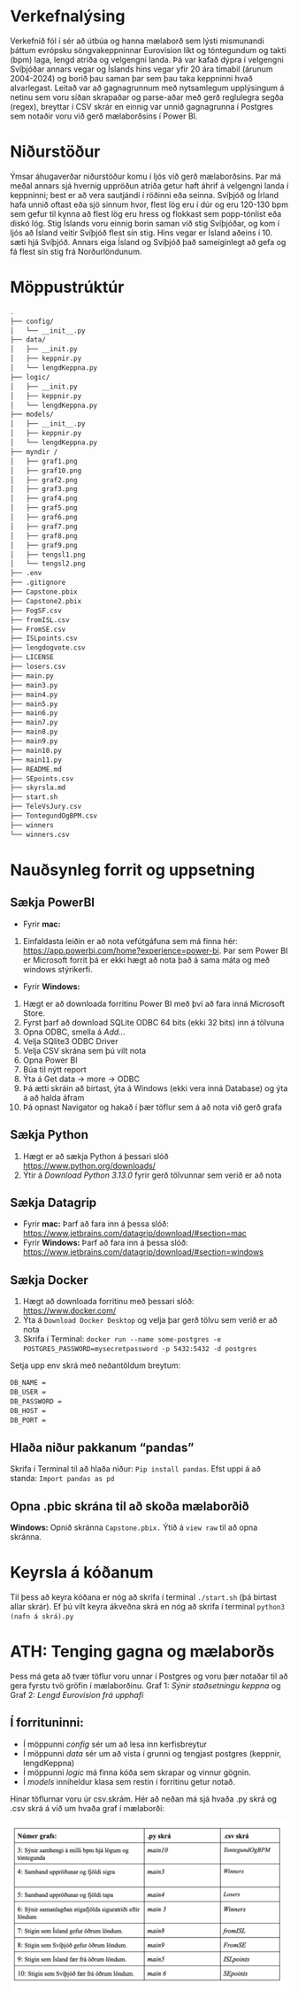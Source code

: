 # Verkefnalýsing
Verkefnið fól í sér að útbúa og hanna mælaborð sem lýsti mismunandi þáttum evrópsku söngvakeppninnar Eurovision líkt og tóntegundum og takti (bpm) laga, lengd atriða og velgengni landa. Þá var kafað dýpra í velgengni Svíþjóðar annars vegar og Íslands hins vegar yfir 20 ára tímabil (árunum 2004-2024) og borið þau saman þar sem þau taka keppninni hvað alvarlegast. 
Leitað var að gagnagrunnum með nytsamlegum upplýsingum á netinu sem voru síðan skrapaðar og parse-aðar með gerð reglulegra segða (regex), breyttar í CSV skrár en einnig var unnið gagnagrunna í Postgres sem notaðir voru við gerð mælaborðsins í Power BI. 

# Niðurstöður
Ýmsar áhugaverðar niðurstöður komu í ljós við gerð mælaborðsins. Þar má meðal annars sjá hvernig uppröðun atriða getur haft áhrif á velgengni landa í keppninni; best er að vera sautjándi í röðinni eða seinna. Svíþjóð og Írland hafa unnið oftast eða sjö sinnum hvor, flest lög eru í dúr og eru 120-130 bpm sem gefur til kynna að flest lög eru hress og flokkast sem popp-tónlist eða diskó lög. Stig Íslands voru einnig borin saman við stig Svíþjóðar, og kom í ljós að Ísland veitir Svíþjóð flest sín stig. Hins vegar er Ísland aðeins í 10. sæti hjá Svíþjóð. Annars eiga Ísland og Svíþjóð það sameiginlegt að gefa og fá flest sín stig frá Norðurlöndunum. 

# Möppustrúktúr
```bash
.
├── config/
│   └── __init__.py
├── data/
│   ├── __init.py
│   ├── keppnir.py
│   └── lengdKeppna.py
├── logic/
│   ├── __init.py
│   ├── keppnir.py
│   └── lengdKeppna.py
├── models/
│   ├── __init__.py
│   ├── keppnir.py
│   └── lengdKeppna.py
├── myndir /
│   ├── graf1.png
│   ├── graf10.png
│   ├── graf2.png
│   ├── graf3.png
│   ├── graf4.png
│   ├── graf5.png
│   ├── graf6.png
│   ├── graf7.png
│   ├── graf8.png
│   ├── graf9.png
│   ├── tengsl1.png
│   └── tengsl2.png
├── .env
├── .gitignore
├── Capstone.pbix
├── Capstone2.pbix
├── FogSF.csv
├── fromISL.csv
├── FromSE.csv
├── ISLpoints.csv
├── lengdogvote.csv
├── LICENSE
├── losers.csv
├── main.py
├── main3.py
├── main4.py
├── main5.py
├── main6.py
├── main7.py
├── main8.py
├── main9.py
├── main10.py
├── main11.py
├── README.md
├── SEpoints.csv
├── skyrsla.md
├── start.sh
├── TeleVsJury.csv
├── TontegundOgBPM.csv
├── winners
└── winners.csv
```

# Nauðsynleg forrit og uppsetning
## Sækja PowerBI 
- Fyrir **mac:** 
1. Einfaldasta leiðin er að nota vefútgáfuna sem má finna hér: https://app.powerbi.com/home?experience=power-bi.
Þar sem Power BI er Microsoft forrit þá er ekki hægt að nota það á sama máta og með windows stýrikerfi. 

- Fyrir **Windows:**
1. Hægt er að downloada forritinu Power BI með því að fara inná Microsoft Store. 
2. Fyrst þarf að download SQLite ODBC 64 bits (ekki 32 bits) inn á tölvuna
3. Opna ODBC, smella á *Add…*
4. Velja SQlite3 ODBC Driver
5. Velja CSV skrána sem þú vilt nota
6. Opna Power BI
7. Búa til nýtt report
8. Ýta á Get data → more → ODBC
9. Þá ætti skráin að birtast, ýta á Windows (ekki vera inná Database) og ýta á að halda áfram
10. Þá opnast Navigator og hakað í þær töflur sem á að nota við gerð grafa

## Sækja **Python**
1. Hægt er að sækja Python á þessari slóð https://www.python.org/downloads/
2. Ýtir á *Download Python 3.13.0* fyrir gerð tölvunnar sem verið er að nota

## Sækja **Datagrip**
- Fyrir **mac:** 
Þarf að fara inn á þessa slóð: https://www.jetbrains.com/datagrip/download/#section=mac
- Fyrir **Windows:** 
Þarf að fara inn á þessa slóð: https://www.jetbrains.com/datagrip/download/#section=windows

## Sækja **Docker**
1. Hægt að downloada forritinu með þessari slóð: https://www.docker.com/
2. Ýta á `Download Docker Desktop` og velja þar gerð tölvu sem verið er að nota
3. Skrifa í Terminal: `docker run --name some-postgres -e POSTGRES_PASSWORD=mysecretpassword -p 5432:5432 -d postgres`

Setja upp env skrá með neðantöldum breytum:
```bash
DB_NAME = 
DB_USER = 
DB_PASSWORD = 
DB_HOST = 
DB_PORT = 
```
## Hlaða niður pakkanum “pandas”
Skrifa í Terminal til að hlaða niður: `Pip install pandas`.
Efst uppi á að standa: `Import pandas as pd`

## Opna .pbic skrána til að skoða mælaborðið 
**Windows:**
Opnið skránna `Capstone.pbix.`
Ýtið á `view raw` til að opna skránna.

# Keyrsla á kóðanum 
Til þess að keyra kóðana er nóg að skrifa í terminal  `./start.sh` (þá birtast allar skrár).
Ef þú vilt keyra ákveðna skrá en nóg að skrifa í terminal `python3 (nafn á skrá).py`

# ATH: Tenging gagna og mælaborðs
Þess má geta að tvær töflur voru unnar í Postgres og voru þær notaðar til að gera fyrstu tvö gröfin í mælaborðinu. 
Graf 1: *Sýnir staðsetningu keppna* og Graf 2: *Lengd Eurovision frá upphafi*

## Í forrituninni: 
- Í möppunni *config* sér um að lesa inn kerfisbreytur
- Í möppunni *data* sér um að vista í grunni og tengjast postgres (keppnir, lengdKeppna)
- Í möppunni *logic* má finna kóða sem skrapar og vinnur gögnin. 
- Í *models* inniheldur klasa sem restin í forritinu getur notað. 

Hinar töflurnar voru úr csv.skrám. 
Hér að neðan má sjá hvaða .py skrá og .csv skrá á við um hvaða graf í mælaborði:

![Tafla 1](tafla1.png)
